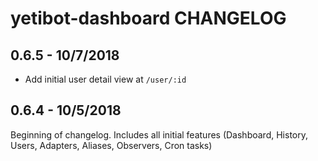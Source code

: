 # yetibot-dashboard CHANGELOG

## 0.6.5 - 10/7/2018

- Add initial user detail view at `/user/:id`

## 0.6.4 - 10/5/2018

Beginning of changelog. Includes all initial features (Dashboard, History,
Users, Adapters, Aliases, Observers, Cron tasks)
